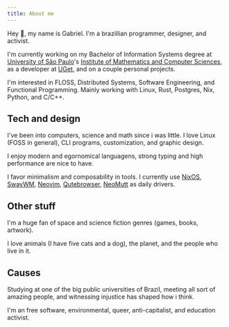 ```yaml
---
title: About me
---
```


Hey 👋, my name is Gabriel. I'm a brazillian programmer, designer, and activist.

I'm currently working on my Bachelor of Information Systems degree at [University of São Paulo](https://usp.br)'s [Institute of Mathematics and Computer Sciences](https://www.icmc.usp.br/en/), as a developer at [UGet](https://br.linkedin.com/company/u-get), and on a couple personal projects.

I'm interested in FLOSS, Distributed Systems, Software Engineering, and Functional Programming. Mainly working with Linux, Rust, Postgres, Nix, Python, and C/C++.

## Tech and design

I've been into computers, science and math since i was little. I love Linux (FOSS in general), CLI programs, customization, and graphic design.

I enjoy modern and egornomical languagens, strong typing and high performance are nice to have.

I favor minimalism and composability in tools. I currently use [NixOS](https://nixos.org), [SwayWM](https://swaywm.org/), [Neovim](https://neovim.io), [Qutebrowser](https://qutebrowser.org), [NeoMutt](https://neomutt.org/) as daily drivers.

## Other stuff

I'm a huge fan of space and science fiction genres (games, books, artwork).

I love animals (I have five cats and a dog), the planet, and the people who live in it.

## Causes

Studying at one of the big public universities of Brazil, meeting all sort of amazing people, and witnessing injustice has shaped how i think.

I'm an free software, environmental, queer, anti-capitalist, and education activist.
